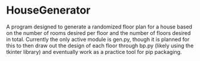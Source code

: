 # HouseGenerator

A program designed to generate a randomized floor plan for a house
based on the number of rooms desired per floor and the number of 
floors desired in total. Currently the only active module is gen.py,
though it is planned for this to then draw out the design of each 
floor through bp.py (likely using the tkinter library) and eventually
work as a practice tool for pip packaging.